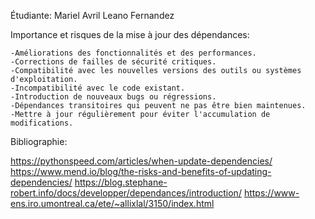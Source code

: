 Étudiante: Mariel Avril Leano Fernandez

Importance et risques de la mise à jour des dépendances:

    -Améliorations des fonctionnalités et des performances.
    -Corrections de failles de sécurité critiques.
    -Compatibilité avec les nouvelles versions des outils ou systèmes d'exploitation.
    -Incompatibilité avec le code existant.
    -Introduction de nouveaux bugs ou régressions.
    -Dépendances transitoires qui peuvent ne pas être bien maintenues.
    -Mettre à jour régulièrement pour éviter l'accumulation de modifications.

Bibliographie:

https://pythonspeed.com/articles/when-update-dependencies/
https://www.mend.io/blog/the-risks-and-benefits-of-updating-dependencies/
https://blog.stephane-robert.info/docs/developper/dependances/introduction/
https://www-ens.iro.umontreal.ca/ete/~allixlal/3150/index.html